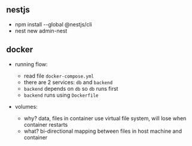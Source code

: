 ## nestjs

- npm install --global @nestjs/cli
- nest new admin-nest

## docker

- running flow:

  - read file `docker-compose.yml`
  - there are 2 services: `db` and `backend`
  - `backend` depends on `db` so `db` runs first
  - `backend` runs using `Dockerfile`

- volumes:
  - why? data, files in container use virtual file system, will lose when container restarts
  - what? bi-directional mapping between files in host machine and container
